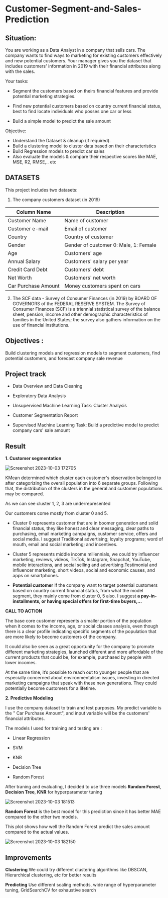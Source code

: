 # Customer-Segment-and-Sales-Prediction

## Situation:
You are working as a Data Analyst in a company that sells cars. The company wants to find ways to marketing for existing customers effectively and new potential customers. Your manager gives you the dataset that includes customers' information in 2019 with their financial attributes along with the sales.

Your tasks:

* Segment the customers based on theirs financial features and provide potential marketing strategies.

* Find new potential customers based on country current financial status, best to find locate individuals who posses one car or less

* Build a simple model to predict the sale amount

Objective:

* Understand the Dataset & cleanup (if required).
* Build a clustering model to cluster data based on their characteristics
* Build Regression models to predict car sales
* Also evaluate the models & compare their respective scores like MAE, MSE, R2, RMSE,.. etc

## DATASETS
This project includes two datasets:
1. The company customers dataset (in 2019)
   
  | Column Name  | Description  |
  |---|---|
  | Customer Name  | Name of customer  |
  | Customer e-mail  | Email of customer  |
  | Country  | Country of customer  |
  | Gender  | Gender of customer 0: Male, 1: Female  |
  | Age  | Customers' age  |
  | Annual Salary  | Customers' salary per year  |
  | Credit Card Debt  | Customers' debt  |
  | Net Worth  | Customers' net worth  |
  | Car Purchase Amount  | Money customers spent on cars |

2. The SCF data - Survey of Consumer Finances (in 2019) by BOARD OF GOVERNORS of the FEDERAL RESERVE SYSTEM. The Survey of Consumer Finances (SCF) is a triennial
   statistical survey of the balance sheet, pension, income and other demographic characteristics of families in the United States; the survey also gathers
   information on the use of financial institutions.
   

## Objectives :
Build clustering models and regression models to segment customers, find potential customers, and forecast company sale revenue

## Project track 
* Data Overview and Data Cleaning

* Exploratory Data Analysis

* Unsupervised Machine Learning Task: Cluster Analysis

* Customer Segmentation Report

* Supervised Machine Learning Task: Build a predictive model to predict company cars' sale amount

## Result

**1. Customer segmentation**

   ![Screenshot 2023-10-03 172705](https://github.com/vinhnus/Customer-Segment-and-Sales-Prediction/assets/132123952/70532548-1ee5-4128-8ee4-2c2c29539ee9)

   KMean determined which cluster each customer's observation belonged to after categorizing the overall population into 6 separate groups. Following that,
   the distribution of the clusters in the general and customer populations may be compared.

   As we can see cluster 1, 2, 3 are underrepresented

   Our customers come mostly from cluster 0 and 5.

   * Cluster 0 represents customer that are in boomer generation and solid financial status, they like honest and clear messaging, clear paths to purchasing, email
     marketing campaigns, customer service, offers and social media. I suggest Traditional advertising; loyalty programs; word of mouth, email and social
     marketing; and incentives. 
   * Cluster 5 represents middle income millennials, we could try influencer marketing, reviews, videos, TikTok, Instagram, Snapchat, YouTube,
     mobile interactions, and social selling and advertising.Testimonial and influencer
     marketing, short videos, social and economic causes, and apps on smartphones.
     
   * **Potential customer** If the company want to target potential customers based on country current financial status, from what the model segment, they mainly
     come from cluster 0, 5 also. I suggest **a pay-in-installments, or having special offers for first-time buyers,...**

   **CALL TO ACTION**

   The base core customer represents a smaller portion of the population when it comes to the income, age, or social classes analysis, even though there is a clear
   profile indicating specific segments of the population that are more likely to become customers of the company.

   It could also be seen as a great opportunity for the company to promote different marketing strategies, launched different and more affordable of the current
   products that could be,
   for example, purchased by people with lower incomes.

   At the same time, it’s possible to reach out to younger people that are especially concerned about environmentalism issues, investing in directed marketing
   campaigns that speak with these new generations. They could potentially become customers for a lifetime.

**2. Predictive Modeling**

   I use the company dataset to train and test purposes. My predict variable is the " Car Purchase Amount", and input variable will be the customers' financial
   attributes.

   The models I used for training and testing are :

   * Linear Regression
  
   * SVM
  
   * KNR
  
   * Decision Tree
  
   * Random Forest
  
   After traning and evaluating, I decided to use three models **Random Forest**, **Decision Tree**, **KNR** for hyperparameter tuning

   ![Screenshot 2023-10-03 181513](https://github.com/vinhnus/Customer-Segment-and-Sales-Prediction/assets/132123952/6964b795-c55e-46c2-813e-16f19abbf1d9)

   **Random Forest** is the best model for this prediction since it has better MAE compared to the other two models.

   This plot shows how well the Random Forest predict the sales amount compared to the actual values. 

   ![Screenshot 2023-10-03 182150](https://github.com/vinhnus/Customer-Segment-and-Sales-Prediction/assets/132123952/bc099c43-2588-4357-9bd5-e543dc2a48e7)

## Improvements
**Clustering** We could try different clustering algorithms like DBSCAN, Hierarchical clustering, etc for better results

**Predicting** Use different scaling methods, wide range of hyperparameter tuning, GridSearchCV for exhaustive search

